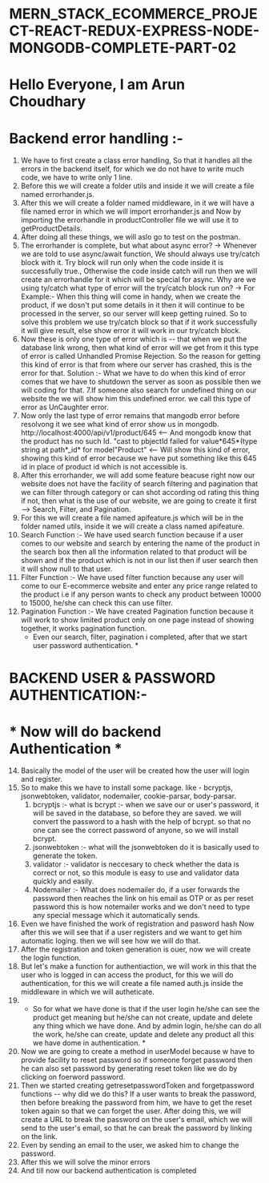 # MERN_STACK_ECOMMERCE_PROJECT-REACT-REDUX-EXPRESS-NODE-MONGODB-COMPLETE-PART-02
# Hello Everyone, I am Arun Choudhary

# Backend error handling :-
1. We have to first create a class error handling, So that it handles all the errors in the backend itself, for which we do not have to write much code, we have to write only 1 line.
2. Before this we will create a folder utils and inside it we will create a file named errorhander.js.
3. After this we will create a folder named middleware, in it we will have a file named error in which we will import errorhander.js
   and
   Now by importing the errorhandle in productController file we will use it to getProductDetails.
4. After doing all these things, we will aslo go to test on the postman.
5. The errorhander is complete, but what about async error? -> Whenever we are told to use async/await function, We should always use try/catch block with it. Try block will run only when the code inside it is successfully true., Otherwise the code inside catch will run then we will create an errorhandle for it which will be special for async.
                                                                                 Why are we using ty/catch what type of error will the try/catch block run on? -> For Example:- When this thing will come in handy, when we create the product, if we dosn't put some details in it then it will continue to be processed in the server, so our server will keep getting ruined.
                                                                                                   So to solve this problem we use try/catch block so that if it work successfully it will give result, else show error it will work in our try/catch block.
6. Now these is only one type of error which is -- that when we put the database link wrong, then what kind of error will we get from it this type of error is called Unhandled Promise Rejection.
   So the reason for getting this kind of error is that from where our server has crashed, this is the error for that.
   Solution :- What we have to do when this kind of error comes that we have to shutdown the server as soon as possible then we will coding for that.
7.If someone also search for undefined thing on our website the we will show him this undefined error. we call this type of error as UnCaughter error.
8. Now only the last type of error remains that mangodb error before resolvong it we see what kind of error show us in mongodb. http://localhost:4000/api/v1/product/645 <-- And mongodb know that the product has no such Id. "cast to pbjectId failed for value\*645\*(type string at path\*_id\* for model\"Product\" <-- Will show this kind of error, showing this kind of error because we have put something like this 645 id in place of product id which is not accessible is.
9. After this errorhander, we will add some feature beacuse right now our website does not have the facility of search filtering and pagination that we can filter through category or can shot according od rating this thing if not, then what is the use of our website, we are going to create it first --> Search, Filter, and Pagination.
10. For this we will create a file named apifeature.js which will be in the folder named utils, inside it we will create a class named apifeature.
11. Search Function :- We have used search function because if a user comes to our website and search by entering the name of the product in the search box then all the information related to that product will be shown and if the product which is not in our list then if user search then it will show null to that user.
12. Filter Function :- We have used filter function because any user will  come to our E-ecommerce website and enter any price range related to the product i.e if any person wants to check any product between 10000 to 15000, he/she can check this can use filter.
13. Pagination Function :- We have created Pagination function because it will work to show limited product only on one page instead of showing together, it works pagination function.
    * Even our search, filter, pagination i completed, after that we start user password authentication. *

# BACKEND USER & PASSWORD AUTHENTICATION:-
# * Now will do backend Authentication *
14. Basically the model of the user will be created how the user will login and register.
15. So to make this we have to install some package. like - bcryptjs, jsonwebtoken, validator, nodemailer, cookie-parsar, body-parsar.
    1. bcryptjs :- what is bcrypt :- when we save our or user's password, it will be saved in the database, so before they are saved. we will convert the password to a hash with the help of bcrypt. so that no one can see the correct password of anyone, so we will install bcrypt.
    2. jsonwebtoken :- what will the jsonwebtoken do it is basically used to generate the token.
    3. validator :- validator is neccesary to check whether the data is correct or not, so this module is easy to use and validator data quickly and easily.
    4. Nodemailer :- What does nodemailer do, if a user forwards the password then reaches the link on his email as OTP or as per reset password this is how notemailer works and we don't need to type any special message which it automatically sends.
16. Even we have finished the work of registration and pasword hash Now after this we will see that if a user registers and we want to get him automatic loging. then we will see how we will do that.
17. After the registration and token generation is ouer, now we will create the login function.
18. But let's make a function for authentiaction, we will work in this that the user who is logged in can access the product, for this we will do authentication, for this we will create a file named auth.js inside the middleware in which we will autheticate.
19. * So for what we have done is that if the user login he/she can see the product get meaning but he/she can not create, update and delete any thing which we have done. And by admin login, he/she can do all the work, he/she can create, update and delete any product all this we have dome in authentication. * 
20. Now we are going to create a method in userModel because w have to provide facility to reset password so if someone forget password then he can also set password by generating reset token like we do by clicking on foerword password.
21. Then we started creating getresetpasswordToken and forgetpassword functions -- why did we do this?
    If a user wants to break the password, then before breaking the password from him, we have to get the reset token again so that we can forget the user.
    After doing this, we will create a URL to break the password on the user's email, which we will send to the user's email, so that he can break the password by linking on the link.
22. Even by sending an email to the user, we asked him to change the password.
23. After this we will solve the minor errors
24. And till now our backend authentication is completed
